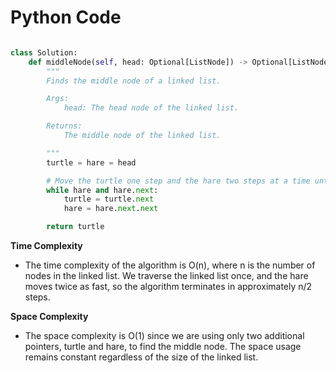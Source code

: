 # Python Code

```python

class Solution:
    def middleNode(self, head: Optional[ListNode]) -> Optional[ListNode]:
        """
        Finds the middle node of a linked list.

        Args:
            head: The head node of the linked list.

        Returns:
            The middle node of the linked list.

        """
        turtle = hare = head

        # Move the turtle one step and the hare two steps at a time until the hare reaches the end
        while hare and hare.next:
            turtle = turtle.next
            hare = hare.next.next

        return turtle


```

**Time Complexity**
- The time complexity of the algorithm is O(n), where n is the number of nodes in the linked list. We traverse the linked list once, and the hare moves twice as fast, so the algorithm terminates in approximately n/2 steps.

**Space Complexity**
- The space complexity is O(1) since we are using only two additional pointers, turtle and hare, to find the middle node. The space usage remains constant regardless of the size of the linked list.
